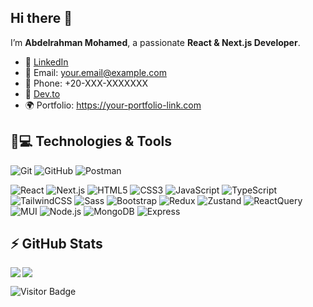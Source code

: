 ## Hi there 👋

I’m **Abdelrahman Mohamed**, a passionate **React & Next.js Developer**.

- 💼 [LinkedIn](https://www.linkedin.com/in/YOUR_LINKEDIN/)
- 📧 Email: your.email@example.com
- 📱 Phone: +20-XXX-XXXXXXX
- 📰 [Dev.to](https://dev.to/YOUR_DEVTO)
- 🌍 Portfolio: https://your-portfolio-link.com

## 🚀💻 Technologies & Tools

![Git](https://img.shields.io/badge/-Git-black?style=flat-square&logo=git)
![GitHub](https://img.shields.io/badge/-GitHub-181717?style=flat-square&logo=github)
![Postman](https://img.shields.io/badge/Postman-black?style=flat-square&logo=postman)

![React](https://img.shields.io/badge/React-20232A?style=flat-square&logo=react)
![Next.js](https://img.shields.io/badge/Next.js-000000?style=flat-square&logo=nextdotjs)
![HTML5](https://img.shields.io/badge/HTML5-E34F26?style=flat-square&logo=html5&logoColor=white)
![CSS3](https://img.shields.io/badge/CSS3-1572B6?style=flat-square&logo=css3)
![JavaScript](https://img.shields.io/badge/JavaScript-323330?style=flat-square&logo=javascript)
![TypeScript](https://img.shields.io/badge/TypeScript-007ACC?style=flat-square&logo=typescript)
![TailwindCSS](https://img.shields.io/badge/Tailwind_CSS-38B2AC?style=flat-square&logo=tailwind-css)
![Sass](https://img.shields.io/badge/Sass-CC6699?style=flat-square&logo=sass)
![Bootstrap](https://img.shields.io/badge/Bootstrap-563D7C?style=flat-square&logo=bootstrap)
![Redux](https://img.shields.io/badge/Redux-593D88?style=flat-square&logo=redux)
![Zustand](https://img.shields.io/badge/Zustand-764ABC?style=flat-square&logo=zustand)
![ReactQuery](https://img.shields.io/badge/React_Query-FF4154?style=flat-square&logo=react-query)
![MUI](https://img.shields.io/badge/MUI-007FFF?style=flat-square&logo=mui)
![Node.js](https://img.shields.io/badge/Node.js-43853D?style=flat-square&logo=node.js)
![MongoDB](https://img.shields.io/badge/MongoDB-4EA94B?style=flat-square&logo=mongodb)
![Express](https://img.shields.io/badge/Express.js-404D59?style=flat-square&logo=express)

## ⚡ GitHub Stats

<img align="left" src="https://github-readme-stats.vercel.app/api?username=YOUR_GITHUB_USERNAME&show_icons=true&count_private=true&theme=gruvbox" />
<img src="https://github-readme-stats.vercel.app/api/top-langs/?username=YOUR_GITHUB_USERNAME&layout=compact&count_private=true&theme=gruvbox" />

![Visitor Badge](https://visitor-badge.laobi.icu/badge?page_id=YOUR_GITHUB_USERNAME.YOUR_GITHUB_USERNAME)
